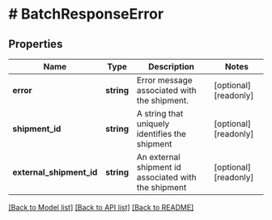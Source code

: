 # # BatchResponseError

## Properties

Name | Type | Description | Notes
------------ | ------------- | ------------- | -------------
**error** | **string** | Error message associated with the shipment. | [optional] [readonly] 
**shipment_id** | **string** | A string that uniquely identifies the shipment | [optional] [readonly] 
**external_shipment_id** | **string** | An external shipment id associated with the shipment | [optional] [readonly] 

[[Back to Model list]](../../README.md#documentation-for-models) [[Back to API list]](../../README.md#documentation-for-api-endpoints) [[Back to README]](../../README.md)



